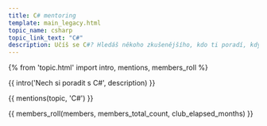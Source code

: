 ```yaml
---
title: C# mentoring
template: main_legacy.html
topic_name: csharp
topic_link_text: "C#"
description: Učíš se C#? Hledáš někoho zkušenějšího, kdo ti poradí, když se zasekneš? Kdo ti ukáže správné postupy a nasměruje tě na kvalitní návody nebo kurzy?
---
```

{% from 'topic.html' import intro, mentions, members_roll %}

{{ intro('Nech si poradit s C#', description) }}

{{ mentions(topic, 'C#') }}

{{ members_roll(members, members_total_count, club_elapsed_months) }}

